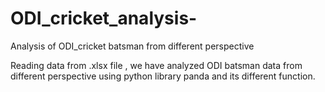 # ODI_cricket_analysis-
Analysis of ODI_cricket batsman from different perspective 

Reading data from .xlsx file , we have analyzed ODI batsman data from different perspective using python library panda and its different function.
